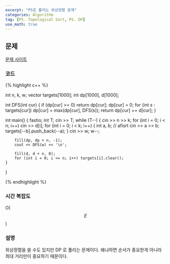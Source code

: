 ```yaml
---
excerpt: "PS로 풀리는 위상정렬 문제"
categories: Algorithm
tag: [PS. Topological Sort, PS. DP]
use_math: true
---
```


## 문제

[문제 사이트](https://www.acmicpc.net/problem/1005)

### 코드

{% highlight c++ %}

int n, k, w;
vector<int> targets[1000];
int dp[1000], d[1000];

int DFS(int cur)
{
	if (dp[cur] >= 0) return dp[cur];
	dp[cur] = 0;
	for (int s : targets[cur]) dp[cur] = max(dp[cur], DFS(s));
	return dp[cur] += d[cur];
}

int main()
{
	fastio;
	int T;
	cin >> T;
	while (T--)
	{
		cin >> n >> k;
		for (int i = 0; i < n; i++) cin >> d[i];
		for (int i = 0; i < k; i++)
		{
			int a, b; // afisrt
			cin >> a >> b;
			targets[--b].push_back(--a);
		}
		cin >> w; w--;

		fill(dp, dp + n, -1);
		cout << DFS(w) << '\n';

		fill(d, d + n, 0);
		for (int i = 0; i <= n; i++) targets[i].clear();	
	}
}

{% endhighlight %}

### 시간 복잡도

O($$E$$)

### 설명

위상정렬을 쓸 수도 있지만 DP 로 풀리는 문제이다. 왜냐하면 순서가 중요한게 아니라 최대 거리만이 중요하기 때문이다. 
